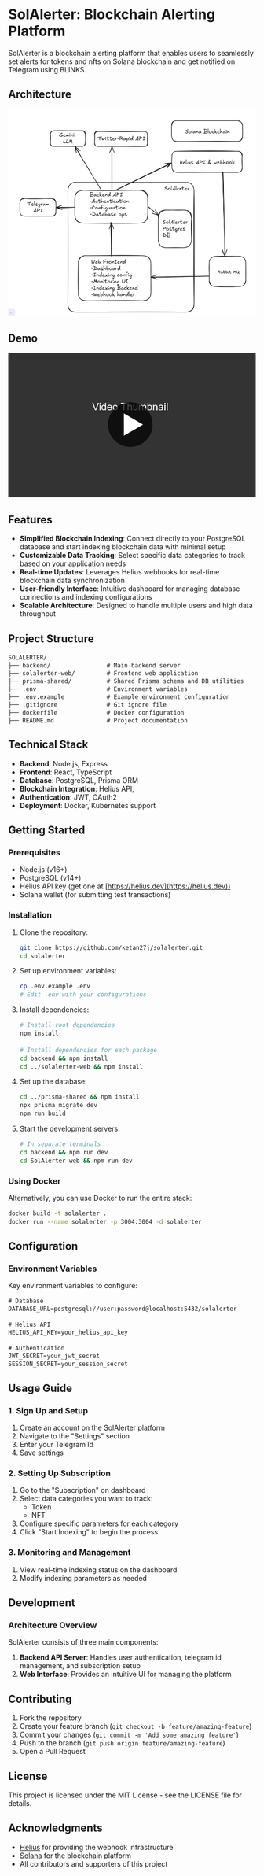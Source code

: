 # SolAlerter: Blockchain Alerting Platform

SolAlerter is a blockchain alerting platform that enables users to seamlessly set alerts for tokens and nfts on Solana blockchain and get notified on Telegram using BLINKS. 

## Architecture
![SolIndexer Architecture](https://github.com/ketan27j/solalerter/blob/main/docs/architecture.png)

## Demo
[![Video Description](https://github.com/ketan27j/solalerter/blob/main/docs/play.jpg)](https://youtu.be/ZY6d54olTDo)

## Features

- **Simplified Blockchain Indexing**: Connect directly to your PostgreSQL database and start indexing blockchain data with minimal setup
- **Customizable Data Tracking**: Select specific data categories to track based on your application needs
- **Real-time Updates**: Leverages Helius webhooks for real-time blockchain data synchronization
- **User-friendly Interface**: Intuitive dashboard for managing database connections and indexing configurations
- **Scalable Architecture**: Designed to handle multiple users and high data throughput

## Project Structure

```
SOLALERTER/
├── backend/                # Main backend server
├── solalerter-web/         # Frontend web application
├── prisma-shared/          # Shared Prisma schema and DB utilities
├── .env                    # Environment variables
├── .env.example            # Example environment configuration
├── .gitignore              # Git ignore file
├── dockerfile              # Docker configuration
├── README.md               # Project documentation
```

## Technical Stack

- **Backend**: Node.js, Express
- **Frontend**: React, TypeScript
- **Database**: PostgreSQL, Prisma ORM
- **Blockchain Integration**: Helius API, 
- **Authentication**: JWT, OAuth2
- **Deployment**: Docker, Kubernetes support

## Getting Started

### Prerequisites

- Node.js (v16+)
- PostgreSQL (v14+)
- Helius API key (get one at [https://helius.dev](https://helius.dev))
- Solana wallet (for submitting test transactions)

### Installation

1. Clone the repository:
   ```bash
   git clone https://github.com/ketan27j/solalerter.git
   cd solalerter
   ```

2. Set up environment variables:
   ```bash
   cp .env.example .env
   # Edit .env with your configurations
   ```

3. Install dependencies:
   ```bash
   # Install root dependencies
   npm install
   
   # Install dependencies for each package
   cd backend && npm install
   cd ../solalerter-web && npm install
   ```

4. Set up the database:
   ```bash
   cd ../prisma-shared && npm install
   npx prisma migrate dev
   npm run build
   ```

5. Start the development servers:
   ```bash
   # In separate terminals
   cd backend && npm run dev
   cd SolAlerter-web && npm run dev
   ```

### Using Docker

Alternatively, you can use Docker to run the entire stack:

```bash
docker build -t solalerter .
docker run --name solalerter -p 3004:3004 -d solalerter
```

## Configuration

### Environment Variables

Key environment variables to configure:

```
# Database
DATABASE_URL=postgresql://user:password@localhost:5432/solalerter

# Helius API
HELIUS_API_KEY=your_helius_api_key

# Authentication
JWT_SECRET=your_jwt_secret
SESSION_SECRET=your_session_secret
```

## Usage Guide

### 1. Sign Up and Setup

1. Create an account on the SolAlerter platform
2. Navigate to the "Settings" section
3. Enter your Telegram Id
4. Save settings

### 2. Setting Up Subscription

1. Go to the "Subscription" on dashboard
2. Select data categories you want to track:
   - Token 
   - NFT
3. Configure specific parameters for each category
4. Click "Start Indexing" to begin the process

### 3. Monitoring and Management

1. View real-time indexing status on the dashboard
2. Modify indexing parameters as needed

## Development

### Architecture Overview

SolAlerter consists of three main components:

1. **Backend API Server**: Handles user authentication, telegram id management, and subscription setup
2. **Web Interface**: Provides an intuitive UI for managing the platform

## Contributing

1. Fork the repository
2. Create your feature branch (`git checkout -b feature/amazing-feature`)
3. Commit your changes (`git commit -m 'Add some amazing feature'`)
4. Push to the branch (`git push origin feature/amazing-feature`)
5. Open a Pull Request

## License

This project is licensed under the MIT License - see the LICENSE file for details.

## Acknowledgments

- [Helius](https://helius.dev) for providing the webhook infrastructure
- [Solana](https://solana.com) for the blockchain platform
- All contributors and supporters of this project